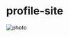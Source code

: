 # profile-site
![photo](https://user-images.githubusercontent.com/114734508/195508997-5b618d10-9ee0-48d8-ad05-05136aa94108.jpg)
